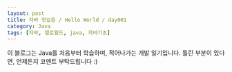 ```yaml
---
layout: post
title: 자바 첫걸음 / Hello World / day001
category: Java
tags: [자바, 헬로월드, java, 자바기초]
---
```



이 블로그는 Java를 처음부터 학습하며, 적어나가는 개발 일기입니다.
틀린 부분이 있다면, 언제든지 코멘트 부탁드립니다 :)
